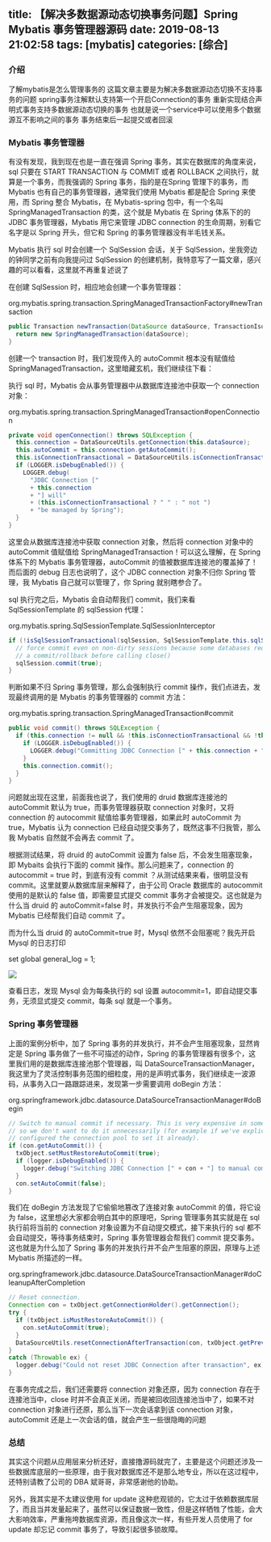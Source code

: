 title: 【解决多数据源动态切换事务问题】Spring Mybatis 事务管理器源码
date: 2019-08-13 21:02:58
tags: [mybatis]
categories: [综合]
---
### 介绍

了解mybatis是怎么管理事务的 这篇文章主要是为解决多数据源动态切换不支持事务的问题 spring事务注解默认支持第一个开启Connection的事务 重新实现结合声明式事务支持多数据源动态切换的事务 也就是说一个service中可以使用多个数据源互不影响之间的事务 事务结束后一起提交或者回滚

<!--more-->

### Mybatis 事务管理器

有没有发现，我到现在也是一直在强调 Spring 事务，其实在数据库的角度来说，sql 只要在 START TRANSACTION 与 COMMIT 或者 ROLLBACK 之间执行，就算是一个事务，而我强调的 Spring 事务，指的是在Spring 管理下的事务，而 Mybatis 也有自己的事务管理器，通常我们使用 Mybatis 都是配合 Spring 来使用，而 Spring 整合 Mybatis，在 Mybatis-spring 包中，有一个名叫 SpringManagedTransaction 的类，这个就是 Mybatis 在 Spring 体系下的的 JDBC 事务管理器，Mybatis 用它来管理 JDBC connection 的生命周期，别看它名字是以 Spring 开头，但它和 Spring 的事务管理器没有半毛钱关系。

Mybatis 执行 sql 时会创建一个 SqlSession 会话，关于 SqlSession，坐我旁边的钟同学之前有向我提问过 SqlSession 的创建机制，我特意写了一篇文章，感兴趣的可以看看，这里就不再重复述说了

在创建 SqlSession 时，相应地会创建一个事务管理器：

org.mybatis.spring.transaction.SpringManagedTransactionFactory#newTransaction

```java
public Transaction newTransaction(DataSource dataSource, TransactionIsolationLevel level, boolean autoCommit) {	
  return new SpringManagedTransaction(dataSource);	
}
```

创建一个 transaction 时，我们发现传入的 autoCommit 根本没有赋值给 SpringManagedTransaction，这里暗藏玄机，我们继续往下看：

执行 sql 时，Mybatis 会从事务管理器中从数据库连接池中获取一个 connection 对象：

org.mybatis.spring.transaction.SpringManagedTransaction#openConnection

```java
private void openConnection() throws SQLException {	
  this.connection = DataSourceUtils.getConnection(this.dataSource);	
  this.autoCommit = this.connection.getAutoCommit();	
  this.isConnectionTransactional = DataSourceUtils.isConnectionTransactional(this.connection, this.dataSource);	
  if (LOGGER.isDebugEnabled()) {	
    LOGGER.debug(	
      "JDBC Connection ["	
      + this.connection	
      + "] will"	
      + (this.isConnectionTransactional ? " " : " not ")	
      + "be managed by Spring");	
  }	
}
```

这里会从数据库连接池中获取 connection 对象，然后将 connection 对象中的 autoCommit 值赋值给 SpringManagedTransaction！可以这么理解，在 Spring 体系下的 Mybatis 事务管理器，autoCommit 的值被数据库连接池的覆盖掉了！而后面的 debug 日志也说明了，这个 JDBC connection 对象不归你 Spring 管理，我 Mybatis 自己就可以管理了，你 Spring 就别瞎参合了。

sql 执行完之后，Mybatis 会自动帮我们 commit，我们来看 SqlSessionTemplate 的 sqlSession 代理：

org.mybatis.spring.SqlSessionTemplate.SqlSessionInterceptor

```java
if (!isSqlSessionTransactional(sqlSession, SqlSessionTemplate.this.sqlSessionFactory)) {	
  // force commit even on non-dirty sessions because some databases require	
  // a commit/rollback before calling close()	
  sqlSession.commit(true);	
}
```

判断如果不归 Spring 事务管理，那么会强制执行 commit 操作，我们点进去，发现最终调用的是 Mybatis 的事务管理器的 commit 方法：

org.mybatis.spring.transaction.SpringManagedTransaction#commit

```java
public void commit() throws SQLException {	
  if (this.connection != null && !this.isConnectionTransactional && !this.autoCommit) {	
    if (LOGGER.isDebugEnabled()) {	
      LOGGER.debug("Committing JDBC Connection [" + this.connection + "]");	
    }	
    this.connection.commit();	
  }	
}
```

问题就出现在这里，前面我也说了，我们使用的 druid 数据库连接池的 autoCommit 默认为 true，而事务管理器获取 connection 对象时，又将 connection 的 autocommit 赋值给事务管理器，如果此时 autoCommit 为 true，Mybatis 认为 connection 已经自动提交事务了，既然这事不归我管，那么我 Mybatis 自然就不会再去 commit 了。

根据测试结果，将 druid 的 autoCommit 设置为 false 后，不会发生阻塞现象，即 Mybaits 会执行下面的 commit 操作。那么问题来了，connection 的 autocommit = true 时，到底有没有 commit ？从测试结果来看，很明显没有 commit。这里就要从数据库层来解释了，由于公司 Oracle 数据库的 autocommit 使用的是默认的 false 值，即需要显式提交 commit 事务才会被提交。这也就是为什么当 druid 的 autoCommit=false 时，并发执行不会产生阻塞现象，因为 Mybatis 已经帮我们自动 commit 了。

而为什么当 druid 的 autoCommit=true 时，Mysql 依然不会阻塞呢？我先开启 Mysql 的日志打印

set global general_log = 1;

![](/images/201908132108.jpg)

查看日志，发现 Mysql 会为每条执行的 sql 设置 autocommit=1，即自动提交事务，无须显式提交 commit，每条 sql 就是一个事务。

### Spring 事务管理器

上面的案例分析中，加了 Spring 事务的并发执行，并不会产生阻塞现象，显然肯定是 Spring 事务做了一些不可描述的动作，Spring 的事务管理器有很多个，这里我们用的是数据库连接池那个管理器，叫 DataSourceTransactionManager，我这里为了灵活控制事务范围的细粒度，用的是声明式事务，我们继续走一波源码，从事务入口一路跟踪进来，发现第一步需要调用 doBegin 方法：

org.springframework.jdbc.datasource.DataSourceTransactionManager#doBegin

```java
// Switch to manual commit if necessary. This is very expensive in some JDBC drivers,	
// so we don't want to do it unnecessarily (for example if we've explicitly	
// configured the connection pool to set it already).	
if (con.getAutoCommit()) {	
  txObject.setMustRestoreAutoCommit(true);	
  if (logger.isDebugEnabled()) {	
    logger.debug("Switching JDBC Connection [" + con + "] to manual commit");	
  }	
  con.setAutoCommit(false);	
}
```

我们在 doBegin 方法发现了它偷偷地篡改了连接对象 autoCommit 的值，将它设为 false，这里想必大家都会明白其中的原理吧，Spring 管理事务其实就是在 sql 执行前将当前的 connection 对象设置为不自动提交模式，接下来执行的 sql 都不会自动提交，等待事务结束时，Spring 事务管理器会帮我们 commit 提交事务。这也就是为什么加了 Spring 事务的并发执行并不会产生阻塞的原因，原理与上述 Mybatis 所描述的一样。

org.springframework.jdbc.datasource.DataSourceTransactionManager#doCleanupAfterCompletion

```java
// Reset connection.	
Connection con = txObject.getConnectionHolder().getConnection();	
try {	
  if (txObject.isMustRestoreAutoCommit()) {	
    con.setAutoCommit(true);	
  }	
  DataSourceUtils.resetConnectionAfterTransaction(con, txObject.getPreviousIsolationLevel());	
}	
catch (Throwable ex) {	
  logger.debug("Could not reset JDBC Connection after transaction", ex);	
}
```

在事务完成之后，我们还需要将 connection 对象还原，因为 connection 存在于连接池当中，close 时并不会真正关闭，而是被回收回连接池当中了，如果不对 connection 对象进行还原，那么当下一次会话拿到该 connection 对象，autoCommit 还是上一次会话的值，就会产生一些很隐晦的问题

### 总结

其实这个问题从应用层来分析还好，直接撸源码就完了，主要是这个问题还涉及一些数据库底层的一些原理，由于我对数据库还不是那么地专业，所以在这过程中，还特别请教了公司的 DBA 斌哥哥，非常感谢他的协助。

另外，我其实是不太建议使用 for update 这种悲观锁的，它太过于依赖数据库层了，而且当并发量起来了，虽然可以保证数据一致性，但是这样牺牲了性能，会大大影响效率，严重拖垮数据库资源，而且像这次一样，有些开发人员使用了 for update 却忘记 commit 事务了，导致引起很多锁故障。
